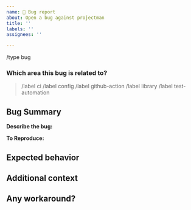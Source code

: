```yaml
---
name: 🐞 Bug report
about: Open a bug against projectman
title: ''
labels: ''
assignees: ''

---
```


/type bug

### Which area this bug is related to?

<!--
    Uncomment appropriate `/label` lines, and delete the rest.
    For example, `> /label config` would simply become: `/label config`
-->

<!-- TODO: Add more precise labels -->
> /label ci
> /label config
> /label github-action
> /label library
> /label test-automation

## Bug Summary

**Describe the bug:**

<!--
    A clear and concise description of what the bug is.
-->

**To Reproduce:**

<!--
    Steps to reproduce the behavior.
-->

## Expected behavior

<!--
    A clear and concise description of what you expected to happen.
-->


## Additional context

<!--
    Add any other context about the problem here.
-->

## Any workaround?

<!--
    Describe the workaround if applicable.
-->